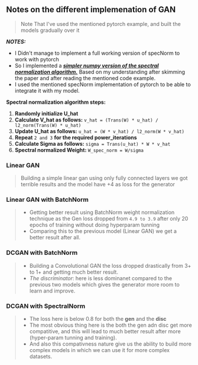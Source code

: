 ## Notes on the different implemenation of GAN
> Note That I've used the mentioned pytorch example, and built the models gradually over it

___NOTES:___    
- I Didn't manage to implement a full working version of specNorm to work with pytorch 
- So I implemented a [___simpler numpy version of the spectral normalization algorithm.___](./custom_specNorm.py) Based on my understanding after skimming the paper and after reading the mentioned code example.
- I used the mentioned specNorm implementation of pytorch to be able to integrate it with my model.

__Spectral normalization algorithm steps:__
1. __Randomly initialize U_hat__
2. __Calculate V_hat as follows:__ `v_hat = (Trans(W) * u_hat) / l2_norm(Trans(W) * u_hat)`
3. __Update U_hat as follows:__ `u_hat = (W * v_hat) / l2_norm(W * v_hat)`
4. __Repeat__ `2 and 3` __for the required power_iterations__
5. __Calculate Sigma as follows:__ `sigma = Trans(u_hat) * W * v_hat`
6. __Spectral normalized Weight:__ `W_spec_norm = W/sigma`


### Linear GAN
> Building a simple linear gan using only fully connected layers we got terrible results and the model have +4 as loss for the generator 

### Linear GAN with BatchNorm
> - Getting better result using BatchNorm weight normalization technique as the Gen loss dropped from `4.9 to 3.9` after only 20 epochs of training without doing hyperparam tunning 
> - Comparing this to the previous model (Linear GAN) we get a better result after all.

### DCGAN with BatchNorm
> - Building a Convolutional GAN the loss dropped drastically from 3+ to 1+ and getting much better result.
> - _The discriminator_: here is less dominanet compared to the previous two models which gives the generator more room to learn and improve.

### DCGAN with SpectralNorm
> - The loss here is below 0.8 for both the __gen__ and the __disc__
> - The most obvious thing here is the both the gen adn disc get more compatitive, and this will lead to much better result after more (hyper-param tunning and training).
> - And also this compativness nature give us the ability to build more complex models in which we can use it for more complex datasets.

